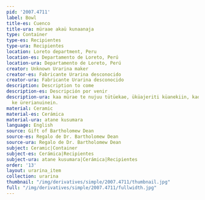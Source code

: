 ```yaml
---
pid: '2007.4711'
label: Bowl
title-es: Cuenco
title-ura: müraae akaü kunaanaja
type: Container
type-es: Recipientes
type-ura: Recipientes
location: Loreto department, Peru
location-es: Departamento de Loreto, Perú
location-ura: Departamento de Loreto, Perú
creator: Unknown Urarina maker
creator-es: Fabricante Urarina desconocido
creator-ura: Fabricante Urarina desconocido
description: Description to come
description-es: Descripción por venir
description-ura: kaa mürae te nujuu tütüekae, üküajeriti küanekiin, kadane lanaji
  ke ürerianuinein.
material: Ceramic
material-es: Cerámica
material-ura: atane kusumara
language: English
source: Gift of Bartholomew Dean
source-es: Regalo de Dr. Bartholomew Dean
source-ura: Regalo de Dr. Bartholomew Dean
subject: Ceramic|Container
subject-es: Cerámica|Recipientes
subject-ura: atane kusumara|Cerámica|Recipientes
order: '13'
layout: urarina_item
collection: urarina
thumbnail: "/img/derivatives/simple/2007.4711/thumbnail.jpg"
full: "/img/derivatives/simple/2007.4711/fullwidth.jpg"
---
```

